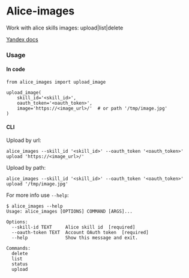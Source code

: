 # Alice-images

Work with alice skills images: upload|list|delete

[Yandex docs](https://tech.yandex.ru/dialogs/alice/doc/resource-upload-docpage/)


### Usage

#### In code

    from alice_images import upload_image

    upload_image(
        skill_id='<skill_id>',
        oauth_token='<oauth_token>',
        image='https://<image_url>/'  # or path '/tmp/image.jpg'
    )
    
#### CLI

Upload by url:

    alice_images --skill_id '<skill_id>' --oauth_token '<oauth_token>' upload 'https://<image_url>/'

Upload by path:

    alice_images --skill_id '<skill_id>' --oauth_token '<oauth_token>' upload '/tmp/image.jpg'
    
For more info use `--help`:

    $ alice_images --help
    Usage: alice_images [OPTIONS] COMMAND [ARGS]...
    
    Options:
      --skill-id TEXT     Alice skill id  [required]
      --oauth-token TEXT  Account OAuth token  [required]
      --help              Show this message and exit.
    
    Commands:
      delete
      list
      status
      upload
